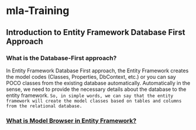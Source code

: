# mla-Training

## Introduction to Entity Framework Database First Approach
### What is the Database-First approach?
In Entity Framework Database First approach, the Entity Framework creates the model codes (Classes, Properties, DbContext, etc.) or you can say POCO classes from the existing database automatically. Automatically in the sense, we need to provide the necessary details about the database to the entity framework. 
```So, in simple words, we can say that the entity framework will create the model classes based on tables and columns from the relational database.```

### [What is Model Browser in Entity Framework?](https://dotnettutorials.net/lesson/model-browser-in-entity-framework/#:~:text=is%20a%20Visual%20Studio%20tool%20that%20is%20integrated%20with%20ADO.NET%20Entity%20Data%20Model%20Designer%20(Entity%20Designer).%20It%20provides%20the%20Conceptual%20and%20Storage%20Models%20tree%20view%20that%20is%20defined%20in%20a%20.EDMX%20file.%20The%20Model%20Browser%20groups%20information%20into%20two%20nodes.)

